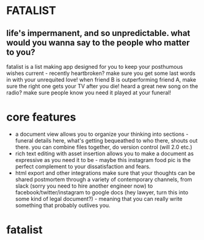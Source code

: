 

# FATALIST

## life's impermanent, and so unpredictable. what would you wanna say to the people who matter to you? 

fatalist is a list making app designed for you to keep your posthumous wishes current - 
recently heartbroken? make sure you get some last words in with your unrequited love!
when friend B is outperforming friend A, make sure the right one gets your TV after you die!
heard a great new song on the radio? make sure people know you need it played at your funeral! 


# core features
* a document view allows you to organize your thinking into sections - funeral details here, what's getting bequeathed to who there, shouts out there. you can combine files together, do version control (will 2.0 etc.) 
* rich text editing with asset insertion allows you to make a document as expressive as you need it to be - maybe this instagram food pic is the perfect complement to your dissatisfaction and fears. 
* html export and other integrations make sure that your thoughts can be shared postmortem through a variety of contemporary channels, from slack (sorry you need to hire another engineer now) to facebook/twitter/instagram to google docs (hey lawyer, turn this into some kind of legal document?) - meaning that you can really write something that probably outlives you. 
# fatalist
